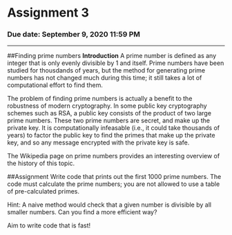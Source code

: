 # Assignment 3
### Due date: September 9, 2020 11:59 PM


---
##Finding prime numbers
**Introduction**
A prime number is defined as any integer that is only evenly divisible by 1 and itself. Prime numbers have been studied for thousdands of years, but the method for generating prime numbers has not changed much during this time; it still takes a lot of computational effort to find them.

The problem of finding prime numbers is actually a benefit to the robustness of modern cryptography. In some public key cryptography schemes such as RSA, a public key consists of the product of two large prime numbers. These two prime numbers are secret, and make up the private key. It is computationally infeasable (i.e., it could take thousands of years) to factor the public key to find the primes that make up the private key, and so any message encrypted with the private key is safe.

The Wikipedia page on prime numbers provides an interesting overview of the history of this topic.

##Assignment
Write code that prints out the first 1000 prime numbers. The code must calculate the prime numbers; you are not allowed to use a table of pre-calculated primes.

Hint: A naive method would check that a given number is divisible by all smaller numbers. Can you find a more efficient way?

Aim to write code that is fast!
